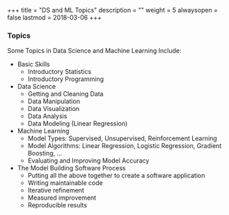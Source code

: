 +++
title = "DS and ML Topics"
description = ""
weight = 5
alwaysopen = false
lastmod = 2018-03-06
+++

### Topics

Some Topics in Data Science and Machine Learning Include:

- Basic Skills
  - Introductory Statistics
  - Introductory Programming
- Data Science
  - Getting and Cleaning Data
  - Data Manipulation
  - Data Visualization
  - Data Analysis
  - Data Modeling (Linear Regression)
- Machine Learning
  - Model Types: Supervised, Unsupervised, Reinforcement Learning
  - Model Algorithms: Linear Regression, Logistic Regression, Gradient Boosting, ...
  - Evaluating and Improving Model Accuracy
- The Model Building Software Process
  - Putting all the above together to create a software application
  - Writing maintainable code
  - Iterative refinement
  - Measured improvement
  - Reproducible results
